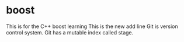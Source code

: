 # boost
This is for the C++ boost learning
This is the new add line
Git is version control system.
Git has a mutable index called stage.
